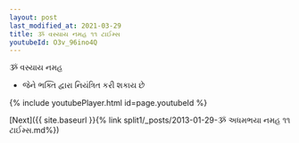 ```yaml
---
layout: post
last_modified_at: 2021-03-29
title: ૐ વસ્યાય નમહ ૧૧ ટાઈમ્સ
youtubeId: O3v_96ino4Q
---
```

 
 
 ૐ વસ્યાય નમહ  
 
 -  જેને ભક્તિ દ્વારા નિયંત્રિત કરી શકાય છે 
 
  
 
  
 
 
 
 
 
 


{% include youtubePlayer.html id=page.youtubeId %}
 
[Next]({{ site.baseurl }}{% link  split1/_posts/2013-01-29-ૐ અધમભયા નમહ ૧૧ ટાઈમ્સ.md%})
 
